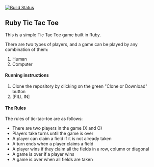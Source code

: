 [![Build Status](https://travis-ci.org/pelensky/ruby_ttt.svg?branch=master)](https://travis-ci.org/pelensky/ruby_ttt)

## Ruby Tic Tac Toe 

This is a simple Tic Tac Toe game built in Ruby.

There are two types of players, and a game can be played by any combination of them:
1. Human
2. Computer

#### Running instructions
1. Clone the repository by clicking on the green "Clone or Download" button
2. [FILL IN]

#### The Rules

The rules of tic-tac-toe are as follows:

* There are two players in the game (X and O)
* Players take turns until the game is over
* A player can claim a field if it is not already taken
* A turn ends when a player claims a field
* A player wins if they claim all the fields in a row, column or diagonal
* A game is over if a player wins
* A game is over when all fields are taken
